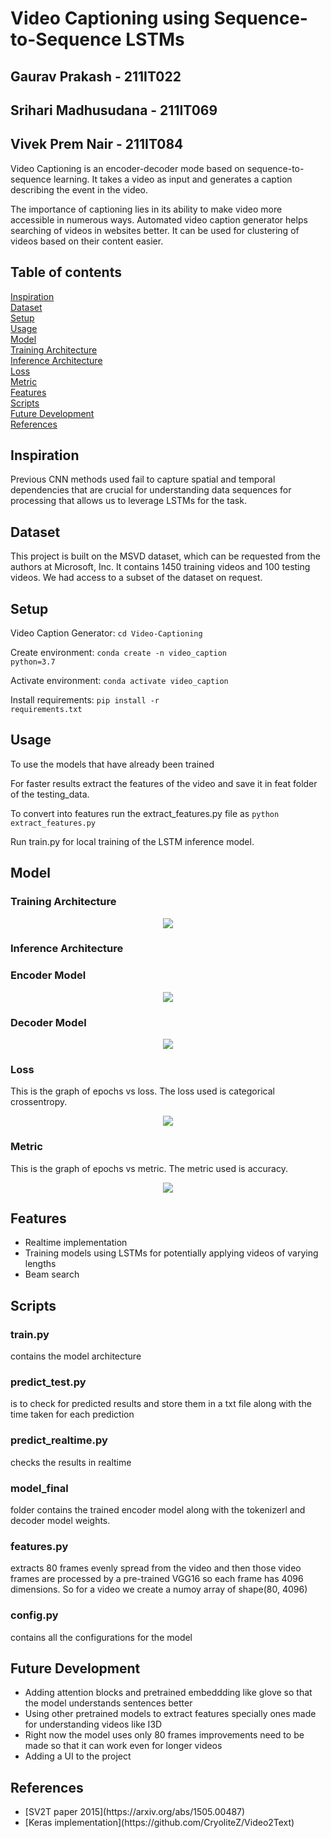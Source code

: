 <h1>Video Captioning using Sequence-to-Sequence LSTMs</h1>

<h2>Gaurav Prakash - 211IT022</h2>
<h2>Srihari Madhusudana - 211IT069</h2>
<h2>Vivek Prem Nair - 211IT084</h2>

Video Captioning is an encoder-decoder mode based on sequence-to-sequence learning.
It takes a video as input and generates a caption describing the event in the video. 

The importance of captioning lies in its ability to make video more accessible in numerous ways. Automated video caption generator helps searching of videos in websites better.  It can be used for clustering of videos based on their content easier.

<h2>Table of contents</h2>
<a href="#Inspiration">Inspiration</a>
<br><a href="#Dataset">Dataset</a>
<br><a href="#Setup">Setup</a>
<br><a href="#Usage">Usage</a>
<br><a href="#Model">Model</a>
<br><a href="#TrainingArchitecture">Training Architecture</a>
<br><a href="#InferenceArchitecture">Inference Architecture</a>
<br><a href="#Loss">Loss</a>
<br><a href="#Metric">Metric</a>
<br><a href="#Features">Features</a>
<br><a href="#Scripts">Scripts</a>
<br><a href="#FutureDevelopment">Future Development</a>
<br><a href="#References">References</a>

<h2 id="Inspiration">Inspiration</h2>
Previous CNN methods used fail to capture spatial and temporal dependencies that are crucial for understanding data sequences for processing that 
allows us to leverage LSTMs for the task. 

<h2 id="Dataset">Dataset</h2>
This project is built on the MSVD dataset, which can be requested from the authors at Microsoft, Inc. 
It contains 1450 training videos and 100 testing videos. We had access to a subset of the dataset on request.

<h2 id="Setup">Setup</h2>

Video Caption Generator: <code>cd Video-Captioning</code>

Create environment: <code>conda create -n video_caption python=3.7</code>

Activate environment: <code>conda activate video_caption</code>

Install requirements: <code>pip install -r requirements.txt</code>

<h2 id="Usage">Usage</h2>
To use the models that have already been trained

For faster results extract the features of the video and save it in feat folder of the testing_data.

To convert into features run the extract_features.py file as <code>python extract_features.py</code>

Run train.py for local training of the LSTM inference model. 

<h2 id="Model">Model</h2>

<h3 id="TrainingArchitecture">Training Architecture</h3>

<p align = "center"><img align = "center" src = "images/model_train.png" /></p>

<h3 id="InferenceArchitecture">Inference Architecture</h3>

<h3 id="EncoderModel">Encoder Model</h3>
<p align = "center"><img align = "center" src = "images/model_inference_encoder.png" /></p>

<h3 id="DecoderModel">Decoder Model</h3>
<p align = "center"><img align = "center" src = "images/model_inference_decoder.png" /></p>

<h3 id="Loss">Loss</h3>
This is the graph of epochs vs loss. The loss used is categorical crossentropy.
<p align = "center"><img align = "center" src = "images/loss.png" /></p>

<h3 id="Metric">Metric</h3>
This is the graph of epochs vs metric. The metric used is accuracy.
<p align = "center"><img align = "center" src = "images/accuracy.png" /></p>

<h2 id="Features">Features</h2>
<ul>
 <li> Realtime implementation</li>
 <li> Training models using LSTMs for potentially applying videos of varying lengths</li>
 <li> Beam search</li>
 </ul>


 <h2 id="Scripts">Scripts</h2>
 
 <h3>train.py</h3> contains the model architecture
 <h3>predict_test.py</h3> is to check for predicted results and store them in a txt file along with the time taken for each prediction
 <h3>predict_realtime.py</h3> checks the results in realtime
 <h3>model_final</h3> folder contains the trained encoder model along with the tokenizerl and decoder model weights.
 <h3>features.py</h3> extracts 80 frames evenly spread from the video and then those video frames are processed by a pre-trained VGG16 so each frame
    has 4096 dimensions. So for a video we create a numoy array of shape(80, 4096)
 <h3>config.py</h3> contains all the configurations for the model

<h2 id="Future Development">Future Development</h2>
<ul>
 <li> Adding attention blocks and pretrained embeddding like glove so that the model understands sentences better</li> 
 <li> Using other pretrained models to extract features specially ones made for understanding videos like I3D</li> 
 <li> Right now the model uses only 80 frames improvements need to be made so that it can work even for longer videos</li>
 <li> Adding a UI to the project</li>
</ul>

 <h2 id="References">References</h2>
 <ul>
  <li>[SV2T paper 2015](https://arxiv.org/abs/1505.00487)</li>
  <li>[Keras implementation](https://github.com/CryoliteZ/Video2Text)</li>
 </ul>
 
 
 
